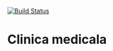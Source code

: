 [![Build Status](https://travis-ci.org/andupandu/Clinica-Medicala.svg?branch=master)](https://travis-ci.org/andupandu/Clinica-Medicala)

# Clinica medicala
